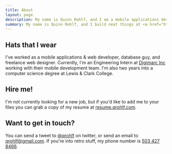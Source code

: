 ```yaml
---
title: About
layout: page
description: My name is Quinn Rohlf, and I am a mobile applications developer, web designer, and student. I like to build interesting things and solve hard problems.
summary: My name is Quinn Rohlf, and I build neat things at <a href="http://www.digimarc.com/">Digimarc</a> in Portland, Oregon.
---
```

## Hats that I wear
I've worked as a mobile applications & web developer, database guy, and freelance web designer. Currently, I'm an Engineering Intern at [Digimarc Inc](http://www.digimarc.com/) working with their mobile development team. I'm also two years into a computer science degree at Lewis & Clark College. 

## Hire me!
I'm not currently looking for a new job, but if you'd like to add me to your files you can grab a copy of my resume at [resume.qrohlf.com](http://resume.qrohlf.com/).

## Want to get in touch?
You can send a tweet to [@qrohlf](https://twitter.com/qrohlf) on twitter, or send an email to [qrohlf@gmail.com](mailto:qrohlf@gmail.com). If you're into retro stuff, my phone number is [503 427 8466](tel:+15034278466).